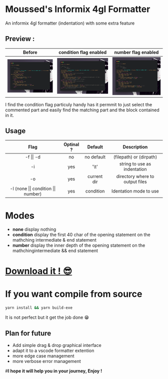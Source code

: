 # Moussed's Informix 4gl Formatter

An informix 4gl formatter (indentation) with some extra feature

## Preview :


|Before|condition flag enabled|number flag enabled|
|:-:|:-:|:-:|
|![](img/preview_not_formatted.png)|![](img/preview_condition.png)|![](img/preview_number.png)|

I find the condition flag particuly handy has it permmit to just select the commented part and easily find the matching part and the block contained in it.
## Usage

|Flag|Optinal ?| Default| Description|
|:-:|:-:|:-:|:-:|
|-f \|\| -d | no | no default | (filepath) or  (dirpath)|
|-i| yes |'\\t' | string to use as indentation|
|-o| yes |current dir| directory where to output files
|-l (none \|\| condition \|\| number)| yes |condition | Identation mode to use |

# Modes
- **none** display nothing
- **condition** display the first 40 char of the opening statement on the mathching intermediate & end statement
- **number** display the inner depth of the opening statement on the mathchingintermediate && end statement

# [Download it ! 😎](#)


# If you want compile from source

```bash
yarn install && yarn build-exe
```

It is not perfect but it get the job done 😁

## Plan for future
- Add simple drag & drop graphical interface
- adapt it to a vscode formatter extention
- more edge case management
- more verbose error management

#**I hope it will help you in your journey, Enjoy !**